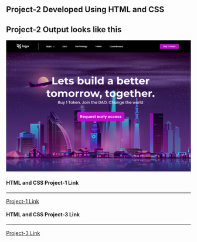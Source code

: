 ## Project-2 Developed Using HTML and CSS
## Project-2 Output looks like this
![Project-2 Output Image](./output.png "Project-2 Output Image")


 #### HTML and CSS Project-1 Link
---
 [Project-1 Link](https://github.com/lingesh360/FSJS2.0/tree/main/HTML%20and%20CSS/Project-01)


#### HTML and CSS Project-3 Link
 ---
 [Project-3 Link](https://github.com/lingesh360/FSJS2.0/tree/main/HTML%20and%20CSS/Project-03)
 
